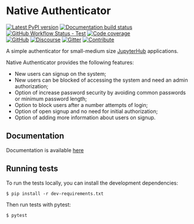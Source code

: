 # Native Authenticator

[![Latest PyPI version](https://img.shields.io/pypi/v/jupyterhub-nativeauthenticator?logo=pypi&logoColor=white)](https://pypi.python.org/pypi/jupyterhub-nativeauthenticator)
[![Documentation build status](https://img.shields.io/readthedocs/native-authenticator?logo=read-the-docs&logoColor=white)](https://native-authenticator.readthedocs.org/en/latest/)
[![GitHub Workflow Status - Test](https://img.shields.io/github/workflow/status/jupyterhub/nativeauthenticator/Test?logo=github&label=tests)](https://github.com/jupyterhub/nativeauthenticator/actions)
[![Code coverage](https://img.shields.io/codecov/c/github/jupyterhub/nativeauthenticator.svg)](https://codecov.io/github/jupyterhub/nativeauthenticator)
<br>
[![GitHub](https://img.shields.io/badge/issue_tracking-github-blue?logo=github)](https://github.com/jupyterhub/nativeauthenticator/issues)
[![Discourse](https://img.shields.io/badge/help_forum-discourse-blue?logo=discourse)](https://discourse.jupyter.org/c/jupyterhub)
[![Gitter](https://img.shields.io/badge/social_chat-gitter-blue?logo=gitter)](https://gitter.im/jupyterhub/jupyterhub)
[![Contribute](https://img.shields.io/badge/I_want_to_contribute!-grey?logo=jupyter)](https://github.com/jupyterhub/nativeauthenticator/blob/master/CONTRIBUTING.md)

A simple authenticator for small-medium size [JupyterHub](http://github.com/jupyter/jupyterhub/) applications.

Native Authenticator provides the following features:

* New users can signup on the system;
* New users can be blocked of accessing the system and need an admin authorization;
* Option of increase password security by avoiding common passwords or minimum password length;
* Option to block users after a number attempts of login;
* Option of open signup and no need for initial authorization;
* Option of adding more information about users on signup.


## Documentation

Documentation is available [here](https://native-authenticator.readthedocs.io)


## Running tests

To run the tests locally, you can install the development dependencies:

`$ pip install -r dev-requirements.txt`

Then run tests with pytest:

`$ pytest`

